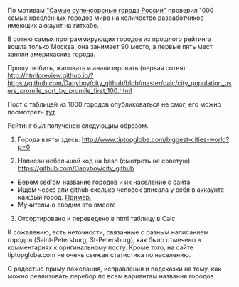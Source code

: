 По мотивам <a href="http://geektimes.ru/post/262692/">"Самые оупенсорсные города России"</a> проверил 1000 самых населённых городов мира на количество разработчиков имеющих аккаунт на гитхабе.

В сотню самых программирующих городов из прошлого рейтинга вошла только Москва, она занимает 90 место, а первые пять мест заняли америкаские города.

Прошу любить, жаловать и анализировать (первая сотня):
http://htmlpreview.github.io/?https://github.com/Danyboy/city_github/blob/master/calc/city_population_users_promile_sort_by_promile_first_100.html

Пост с таблицей из 1000 городов опубликоваться не смог, его можно посмотреть <a href="http://htmlpreview.github.io/?https://github.com/Danyboy/city_github/blob/master/calc/city_population_users_promile_sort_by_promile.html">тут</a>.

Рейтинг был полученен следующим образом.

1) Города взяты здесь:
http://www.tiptopglobe.com/biggest-cities-world?p=0 

2) Написан небольшой код на bash (смотреть не советую):
https://github.com/Danyboy/city_github
- Берём sed'ом название городов и их население с сайта
- Ищем через апи github сколько человек вписала у себя в аккаунте каждый город. <a href="https://github.com/search?utf8=%E2%9C%93&q=location%3AParis">Пример.</a>
- Мучительно сводим это вместе

3) Отсортировано и переведено в html таблицу в Calc

К сожалению, есть неточности, связанные с разным написанием городов (Saint-Petersburg, St-Petersburg), как было отмечено в комментариях к оригинальному посту. Кроме того, на сайте tiptopglobe.com не очень свежая статистика по населению.

С радостью приму пожелания, исправления и подсказки на тему, как можно реализовать перебор по всем вариантам названия городов.